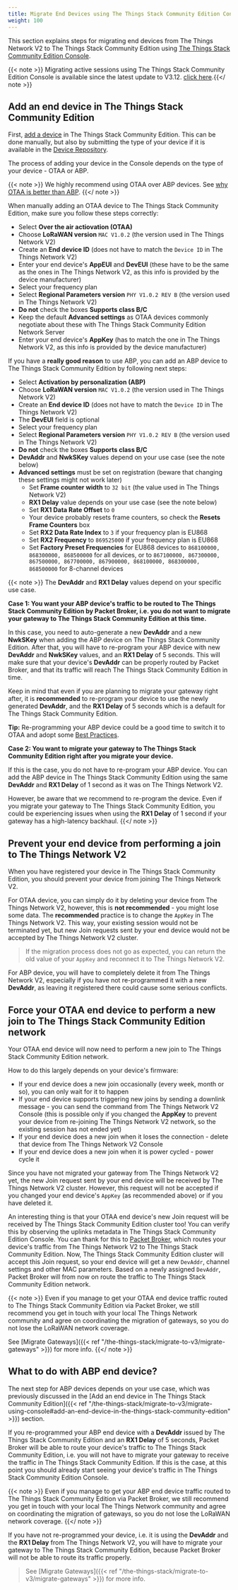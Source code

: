 ```yaml
---
title: Migrate End Devices using The Things Stack Community Edition Console
weight: 100
---
```


This section explains steps for migrating end devices from The Things Network V2 to The Things Stack Community Edition using <a href="https://www.thethingsindustries.com/docs/getting-started/console/" target="_blank">The Things Stack Community Edition Console</a>.

{{< note >}} Migrating active sessions using The Things Stack Community Edition Console is available since the latest update to V3.12. <a href="https://www.thethingsindustries.com/docs/getting-started/migrating/migrating-from-v2/" target="_blank">click here</a>.{{</ note >}}


## Add an end device in The Things Stack Community Edition

First, <a href="https://www.thethingsindustries.com/docs/devices/adding-devices/" target="_blank">add a device</a> in The Things Stack Community Edition. This can be done manually, but also by submitting the type of your device if it is available in the <a href="https://thethingsindustries.com/docs/integrations/payload-formatters/device-repo/" target="_blank">Device Repository</a>.

The process of adding your device in the Console depends on the type of your device - OTAA or ABP.

{{< note >}} We highly recommend using OTAA over ABP devices. See <a href="https://www.thethingsindustries.com/docs/devices/abp-vs-otaa/" target="_blank">why OTAA is better than ABP</a>. {{</ note >}}

When manually adding an OTAA device to The Things Stack Community Edition, make sure you follow these steps correctly:

- Select **Over the air actiovation (OTAA)**
- Choose **LoRaWAN version** `MAC V1.0.2` (the version used in The Things Network V2)
- Create an **End device ID** (does not have to match the `Device ID` in The Things Network V2)
- Enter your end device's **AppEUI** and **DevEUI** (these have to be the same as the ones in The Things Network V2, as this info is provided by the device manufacturer)
- Select your frequency plan
- Select **Regional Parameters version** `PHY V1.0.2 REV B` (the version used in The Things Network V2)
- **Do not** check the boxes **Supports class B/C**
- Keep the default **Advanced settings** as OTAA devices commonly negotiate about these with The Things Stack Community Edition Network Server
- Enter your end device's **AppKey** (has to match the one in The Things Network V2, as this info is provided by the device manufacturer)

If you have a **really good reason** to use ABP, you can add an ABP device to The Things Stack Community Edition by following next steps:

- Select **Activation by personalization (ABP)**
- Choose **LoRaWAN version** `MAC V1.0.2` (the version used in The Things Network V2)
- Create an **End device ID** (does not have to match the `Device ID` in The Things Network V2)
- The **DevEUI** field is optional
- Select your frequency plan
- Select **Regional Parameters version** `PHY V1.0.2 REV B` (the version used in The Things Network V2)
- **Do not** check the boxes **Supports class B/C**
- **DevAddr** and **NwkSKey** values depend on your use case (see the note below)
- **Advanced settings** must be set on registration (beware that changing these settings might not work later)
    - Set **Frame counter width** to `32 bit` (the value used in The Things Network V2)
    - **RX1 Delay** value depends on your use case (see the note below)
    - Set **RX1 Data Rate Offset** to `0`
    - Your device probably resets frame counters, so check the **Resets Frame Counters** box
    - Set **RX2 Data Rate Index** to `3` if your frequency plan is EU868 
    - Set **RX2 Frequency** to `869525000` if your frequency plan is EU868
    - Set **Factory Preset Frequencies** for EU868 devices to `868100000, 868300000, 868500000` for all devices, or to `867100000, 867300000, 867500000, 867700000, 867900000, 868100000, 868300000, 868500000` for 8-channel devices

{{< note >}} The **DevAddr** and **RX1 Delay** values depend on your specific use case. 

**Case 1: You want your ABP device's traffic to be routed to The Things Stack Community Edition by Packet Broker, i.e. you do not want to migrate your gateway to The Things Stack Community Edition at this time.**

In this case, you need to auto-generate a new **DevAddr** and a new **NwkSKey** when adding the ABP device on The Things Stack Community Edition. After that, you will have to re-program your ABP device with new **DevAddr** and **NwkSKey** values, and an **RX1 Delay** of 5 seconds. This will make sure that your device's **DevAddr** can be properly routed by Packet Broker, and that its traffic will reach The Things Stack Community Edition in time.

Keep in mind that even if you are planning to migrate your gateway right after, it is **recommended** to re-program your device to use the newly generated **DevAddr**, and the **RX1 Delay** of 5 seconds which is a default for The Things Stack Community Edition.

**Tip:** Re-programming your ABP device could be a good time to switch it to OTAA and adopt some <a href="https://www.thethingsindustries.com/docs/devices/best-practices/" target="_blank">Best Practices</a>.

**Case 2: You want to migrate your gateway to The Things Stack Community Edition right after you migrate your device.** 

If this is the case, you do not have to re-program your ABP device. You can add the ABP device in The Things Stack Community Edition using the same **DevAddr** and **RX1 Delay** of 1 second as it was on The Things Network V2. 

However, be aware that we recommend to re-program the device. Even if you migrate your gateway to The Things Stack Community Edition, you could be experiencing issues when using the **RX1 Delay** of 1 second if your gateway has a high-latency backhaul. {{</ note >}}

## Prevent your end device from performing a join to The Things Network V2

When you have registered your device in The Things Stack Community Edition, you should prevent your device from joining The Things Network V2. 

For OTAA device, you can simply do it by deleting your device from The Things Network V2, however, this is **not recommended** - you might lose some data. The **recommended** practice is to change the `AppKey` in The Things Network V2. This way, your existing session would not be terminated yet, but new Join requests sent by your end device would not be accepted by The Things Network V2 cluster. 

> If the migration process does not go as expected, you can return the old value of your `AppKey` and reconnect it to The Things Network V2.

For ABP device, you will have to completely delete it from The Things Network V2, especially if you have not re-programmed it with a new **DevAddr**, as leaving it registered there could cause some serious conflicts.

## Force your OTAA end device to perform a new join to The Things Stack Community Edition network

Your OTAA end device will now need to perform a new join to The Things Stack Community Edition network. 

How to do this largely depends on your device's firmware:

- If your end device does a new join occasionally (every week, month or so), you can only wait for it to happen
- If your end device supports triggering new joins by sending a downlink message - you can send the command from The Things Network V2 Console (this is possible only if you changed the **AppKey** to prevent your device from re-joining The Things Network V2 network, so the existing session has not ended yet)
- If your end device does a new join when it loses the connection - delete that device from The Things Network V2 Console
- If your end device does a new join when it is power cycled - power cycle it 

Since you have not migrated your gateway from The Things Network V2 yet, the new Join request sent by your end device will be received by The Things Network V2 cluster. However, this request will not be accepted if you changed your end device's `AppKey` (as recommended above) or if you have deleted it.

An interesting thing is that your OTAA end device's new Join request will be received by The Things Stack Community Edition cluster too! You can verify this by observing the uplinks metadata in The Things Stack Community Edition Console. You can thank for this to <a href="https://www.thethingsindustries.com/docs/reference/peering/#packet-broker" target="_blank">Packet Broker</a>, which routes your device's traffic from The Things Network V2 to The Things Stack Community Edition. Now, The Things Stack Community Edition cluster will accept this Join request, so your end device will get a new `DevAddr`, channel settings and other MAC parameters. Based on a newly assigned `DevAddr`, Packet Broker will from now on route the traffic to The Things Stack Community Edition network.

{{< note >}} Even if you manage to get your OTAA end device traffic routed to The Things Stack Community Edition via Packet Broker, we still recommend you get in touch with your local The Things Network community and agree on coordinating the migration of gateways, so you do not lose the LoRaWAN network coverage. 

See [Migrate Gateways]({{< ref "/the-things-stack/migrate-to-v3/migrate-gateways" >}}) for more info. {{</ note >}}

## What to do with ABP end device?

The next step for ABP devices depends on your use case, which was previously discussed in the [Add an end device in The Things Stack Community Edition]({{< ref "/the-things-stack/migrate-to-v3/migrate-using-console#add-an-end-device-in-the-things-stack-community-edition" >}}) section. 

If you re-programmed your ABP end device with a **DevAddr** issued by The Things Stack Community Edition and an **RX1 Delay** of 5 seconds, Packet Broker will be able to route your device's traffic to The Things Stack Community Edition, i.e. you will not have to migrate your gateway to receive the traffic in The Things Stack Community Edition. If this is the case, at this point you should already start seeing your device's traffic in The Things Stack Community Edition Console. 

{{< note >}} Even if you manage to get your ABP end device traffic routed to The Things Stack Community Edition via Packet Broker, we still recommend you get in touch with your local The Things Network community and agree on coordinating the migration of gateways, so you do not lose the LoRaWAN network coverage. {{</ note >}}

If you have not re-programmed your device, i.e. it is using the **DevAddr** and the **RX1 Delay** from The Things Network V2, you will have to migrate your gateway to The Things Stack Community Edition, because Packet Broker will not be able to route its traffic properly. 

> See [Migrate Gateways]({{< ref "/the-things-stack/migrate-to-v3/migrate-gateways" >}}) for more info.
